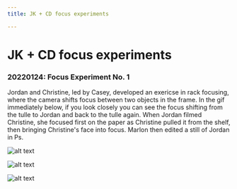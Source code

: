 ```yaml
---
title: JK + CD focus experiments

---
```


# JK + CD focus experiments

### 20220124: Focus Experiment No. 1
Jordan and Christine, led by Casey, developed an exericse in rack focusing, where the camera shifts focus between two objects in the frame. In the gif immediately below, if you look closely you can see the focus shifting from the tulle to Jordan and back to the tulle again. When Jordan filmed Christine, she focused first on the paper as Christine pulled it from the shelf, then bringing Christine's face into focus. Marlon then edited a still of Jordan in Ps.

![alt text](https://files.slack.com/files-pri/T0HTW3H0V-F02VAL8ACHK/jk-cd-gif-2_360.gif?pub_secret=59b4e6c737)

![alt text](https://files.slack.com/files-pri/T0HTW3H0V-F02VAL6RLLD/jk-cd-gif-1_360.gif?pub_secret=8f8da9057b)

![alt text](https://files.slack.com/files-pri/T0HTW3H0V-F030C90S341/20220124_cinelab_cdjkccmk_stills_00033421.jpg?pub_secret=4056584532)